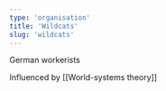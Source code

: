 ```yaml
---
type: 'organisation'
title: 'Wildcats'
slug: 'wildcats'
---
```


German workerists

Influenced by [[World-systems theory]]